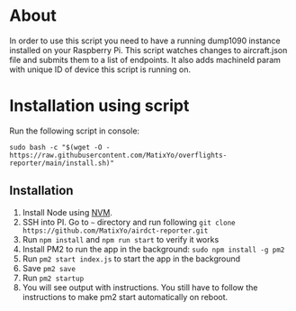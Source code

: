 # About
In order to use this script you need to have a running dump1090 instance installed on your Raspberry Pi.
This script watches changes to aircraft.json file and submits them to a list of endpoints.
It also adds machineId param with unique ID of device this script is running on.

# Installation using script
Run the following script in console:

`sudo bash -c "$(wget -O - https://raw.githubusercontent.com/MatixYo/overflights-reporter/main/install.sh)"`

## Installation
1. Install Node using [NVM](https://github.com/nvm-sh/nvm).
2. SSH into PI. Go to `~` directory and run following `git clone https://github.com/MatixYo/airdct-reporter.git`
3. Run `npm install` and `npm run start` to verify it works
4. Install PM2 to run the app in the background: `sudo npm install -g pm2 `
5. Run `pm2 start index.js` to start the app in the background
6. Save `pm2 save`
7. Run `pm2 startup`
8. You will see output with instructions. You still have to follow the instructions to make pm2 start automatically on reboot.
